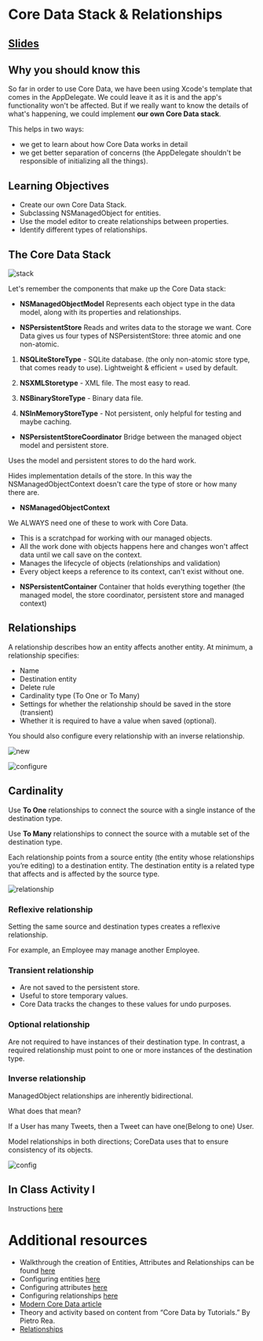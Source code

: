 <!-- Run this slideshow via the following command: -->
<!-- reveal-md README.md -w -->


<!-- .slide: class="header" -->

# Core Data Stack & Relationships

## [Slides](https://make-school-courses.github.io/MOB-2.1-Local-Persistence-in-iOS/Slides/Lesson7/README.html ':ignore')

<!-- > -->

## Why you should know this

So far in order to use Core Data, we have been using Xcode's template that comes in the AppDelegate. We could leave it as it is and the app's functionality won't be affected. But if we really want to know the details of what's happening, we could implement **our own Core Data stack**.

This helps in two ways:
- we get to learn about how Core Data works in detail
- we get better separation of concerns (the AppDelegate shouldn't be responsible of initializing all the things).

<!-- > -->

## Learning Objectives

- Create our own Core Data Stack.
- Subclassing NSManagedObject for entities.
- Use the model editor to create relationships between properties.
- Identify different types of relationships.

<!-- > -->

## The Core Data Stack

![stack](assets/stack.png)

<!-- > -->

Let's remember the components that make up the Core Data stack:

- **NSManagedObjectModel**
Represents each object type in the data model, along with its properties and relationships.

<!-- > -->

- **NSPersistentStore**
Reads and writes data to the storage we want. Core Data gives us four types of NSPersistentStore: three atomic and one non-atomic.

<!-- > -->

1. **NSQLiteStoreType** - SQLite database. (the only non-atomic store type, that comes ready to use). Lightweight & efficient = used by default.

1. **NSXMLStoretype** - XML file. The most easy to read.

1. **NSBinaryStoreType** - Binary data file.

1. **NSInMemoryStoreType** - Not persistent, only helpful for testing and maybe caching.

<!-- > -->

- **NSPersistentStoreCoordinator**
Bridge between the managed object model and persistent store.

Uses the model and persistent stores to do the hard work.

Hides implementation details of the store. In this way the NSManagedObjectContext doesn't care the type of store or how many there are.

<!-- > -->

- **NSManagedObjectContext**

We ALWAYS need one of these to work with Core Data.

* This is a scratchpad for working with our managed objects.
* All the work done with objects happens here and changes won't affect data until we call save on the context.
* Manages the lifecycle of objects (relationships and validation)
* Every object keeps a reference to its context, can't exist without one.

<!-- > -->

- **NSPersistentContainer**
Container that holds everything together (the managed model, the store coordinator, persistent store and managed context)

<!-- > -->

## Relationships

A relationship describes how an entity affects another entity. At minimum, a relationship specifies:

- Name
- Destination entity
- Delete rule
- Cardinality type (To One or To Many)
- Settings for whether the relationship should be saved in the store (transient)
- Whether it is required to have a value when saved (optional).

You should also configure every relationship with an inverse relationship.

<!-- > -->

![new](assets/newRelationship.png)

<!-- > -->

![configure](assets/configure.png)

<!-- > -->

## Cardinality

Use **To One** relationships to connect the source with a single instance of the destination type.

Use **To Many** relationships to connect the source with a mutable set of the destination type.


<!-- > -->

Each relationship points from a source entity (the entity whose relationships you’re editing) to a destination entity. The destination entity is a related type that affects and is affected by the source type.

![relationship](assets/relationship.png)

<!-- > -->

### Reflexive relationship

Setting the same source and destination types creates a reflexive relationship.

For example, an Employee may manage another Employee.

<!-- > -->

### Transient relationship

- Are not saved to the persistent store.
- Useful to store temporary values.
- Core Data tracks the changes to these values for undo purposes.

<!-- > -->

### Optional relationship

Are not required to have instances of their destination type.
In contrast, a required relationship must point to one or more instances of the destination type.

<!-- > -->

### Inverse relationship

ManagedObject relationships are inherently bidirectional.

What does that mean?<br>

If a User has many Tweets, then a Tweet can have one(Belong to one) User. <br>

Model relationships in both directions; CoreData uses that to ensure consistency of its objects.

<!-- > -->

![config](assets/relationshipConfig.png)

<!-- > -->

## In Class Activity I

Instructions [here]()

<!-- > -->

# Additional resources

- Walkthrough the creation of Entities, Attributes and Relationships can be found [here](https://developer.apple.com/library/archive/documentation/Cocoa/Conceptual/CoreData/KeyConcepts.html)
- Configuring entities [here](https://developer.apple.com/documentation/coredata/modeling_data/configuring_entities)<br>
- Configuring attributes [here](https://developer.apple.com/documentation/coredata/modeling_data/configuring_entities)<br>
- Configuring relationships [here](https://developer.apple.com/documentation/coredata/modeling_data/configuring_relationships)<br>
- [Modern Core Data article](https://stoeffn.de/posts/modern-core-data-in-swift/)
- Theory and activity based on content from “Core Data by Tutorials.” By Pietro Rea.
- [Relationships](https://medium.com/@aliakhtar_16369/mastering-in-coredata-part-5-relationship-between-entities-in-core-data-b8fea1b50efb)


<!--## In Class Activity I (40 min)

Clone/Download the repo below to get started:

[Shop Keep Starter](https://github.com/Product-College-Labs/shop-keep.git)

TODO:
Include the option to delete shops.<br>
Include functionality to add employees and managers.

Extra:
Include functionality to add shops.<br>
Include functionality to edit employees and managers.<br>
-->
